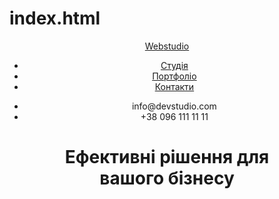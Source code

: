 # index.html
<!DOCTYPE html>
<html lang="en">
<head>
    <meta charset="UTF-8">
    <meta name="viewport" content="width=device-width, initial-scale=1.0">
    <title>Основи HTML</title>
</head>
<body>
    <header>
    <a href="index.html"><span>Web</span><span>studio</span></a>
    <nav>
        <ul>
            <li><a href="№">Студія</a></li>
            <li><a href="">Портфоліо</a></li>
            <li><a href="">Контакти</a></li>
         </ul>
    </nav>
    <nav>
        <ul>
            <li><a href="mailto "></a>info@devstudio.com</li>
            <li><a href=""></a>+38 096 111 11 11</li>
        </ul>
    </nav>
    <h1>Ефективні рішення для <br> вашого бізнесу</h1>
    </header>

</body>
</html>
